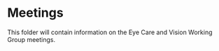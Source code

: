 # Meetings

This folder will contain information on the Eye Care and Vision Working Group meetings.
